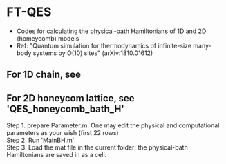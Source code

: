 # FT-QES
* Codes for calculating the physical-bath Hamiltonians of 1D and 2D (homeycomb) models  
* Ref: "Quantum simulation for thermodynamics of infinite-size many-body systems by O(10) sites" (arXiv:1810.01612)  
## For 1D chain, see

## For 2D honeycom lattice, see 'QES_honeycomb_bath_H'
Step 1. prepare Parameter.m. One may edit the physical and computational parameters as your wish (first 22 rows)  
Step 2. Run 'MainBH.m'  
Step 3. Load the mat file in the current folder; the physical-bath Hamiltonians are saved in as a cell.
